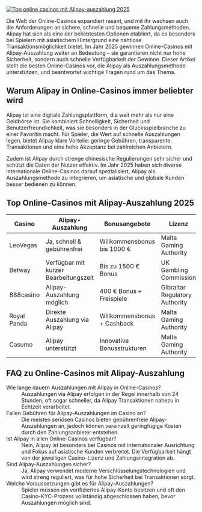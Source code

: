 [![Top online casinos mit Alipay-auszahlung 2025](https://123-caf.pages.dev/gitsignup.png)](https://vrmoo.ru/Bt82HjjY)

<p>Die Welt der Online-Casinos expandiert rasant, und mit ihr wachsen auch die Anforderungen an sichere, schnelle und bequeme Zahlungsmethoden. Alipay hat sich als eine der beliebtesten Optionen etabliert, da es besonders bei Spielern mit asiatischem Hintergrund eine nahtlose Transaktionsmöglichkeit bietet. Im Jahr 2025 gewinnen Online-Casinos mit Alipay-Auszahlung weiter an Bedeutung – sie garantieren nicht nur hohe Sicherheit, sondern auch schnelle Verfügbarkeit der Gewinne. Dieser Artikel stellt die besten Online-Casinos vor, die Alipay als Auszahlungsmethode unterstützen, und beantwortet wichtige Fragen rund um das Thema.</p>  <h2>Warum Alipay in Online-Casinos immer beliebter wird</h2> <p>Alipay ist eine digitale Zahlungsplattform, die weit mehr als nur eine Geldbörse ist. Sie kombiniert Schnelligkeit, Sicherheit und Benutzerfreundlichkeit, was sie besonders in der Glücksspielbranche zu einer Favoritin macht. Für Spieler, die Wert auf schnelle Auszahlungen legen, bietet Alipay klare Vorteile: geringe Gebühren, transparente Transaktionen und eine hohe Akzeptanz bei zahlreichen Anbietern.</p> <p>Zudem ist Alipay durch strenge chinesische Regulierungen sehr sicher und schützt die Daten der Nutzer effektiv. Im Jahr 2025 haben sich diverse internationale Online-Casinos darauf spezialisiert, Alipay als Auszahlungsmethode zu integrieren, um asiatische und globale Kunden besser bedienen zu können.</p>  <h2>Top Online-Casinos mit Alipay-Auszahlung 2025</h2> <table>   <thead>     <tr>       <th>Casino</th>       <th>Alipay-Auszahlung</th>       <th>Bonusangebote</th>       <th>Lizenz</th>       <th>Besonderheiten</th>     </tr>   </thead>   <tbody>     <tr>       <td>LeoVegas</td>       <td>Ja, schnell & gebührenfrei</td>       <td>Willkommensbonus bis 1000 €</td>       <td>Malta Gaming Authority</td>       <td>Mobile-optimiert, Live-Spieloptionen</td>     </tr>     <tr>       <td>Betway</td>       <td>Verfügbar mit kurzer Bearbeitungszeit</td>       <td>Bis zu 1500 € Bonus</td>       <td>UK Gambling Commission</td>       <td>Vielfältige Sportwetten & Casino</td>     </tr>     <tr>       <td>888casino</td>       <td>Alipay-Auszahlung möglich</td>       <td>400 € Bonus + Freispiele</td>       <td>Gibraltar Regulatory Authority</td>       <td>Große Spielauswahl, faire RTPs</td>     </tr>     <tr>       <td>Royal Panda</td>       <td>Direkte Auszahlung via Alipay</td>       <td>Willkommensbonus + Cashback</td>       <td>Malta Gaming Authority</td>       <td>Attraktive Treueprogramme</td>     </tr>     <tr>       <td>Casumo</td>       <td>Alipay unterstützt</td>       <td>Innovative Bonusstrukturen</td>       <td>Malta Gaming Authority</td>       <td>Gamification-Elemente</td>     </tr>   </tbody> </table>  <h2>FAQ zu Online-Casinos mit Alipay-Auszahlung</h2> <dl>   <dt>Wie lange dauern Auszahlungen mit Alipay in Online-Casinos?</dt>   <dd>Auszahlungen via Alipay erfolgen in der Regel innerhalb von 24 Stunden, oft sogar schneller, da Alipay Transaktionen nahezu in Echtzeit verarbeitet.</dd>    <dt>Fallen Gebühren für Alipay-Auszahlungen im Casino an?</dt>   <dd>Die meisten seriösen Casinos bieten gebührenfreie Alipay-Auszahlungen an, jedoch können vereinzelt geringfügige Kosten durch den Zahlungsanbieter entstehen.</dd>    <dt>Ist Alipay in allen Online-Casinos verfügbar?</dt>   <dd>Nein, Alipay ist besonders bei Casinos mit internationaler Ausrichtung und Fokus auf asiatische Kunden verbreitet. Die Verfügbarkeit hängt von der jeweiligen Casino-Lizenz und Zahlungsintegration ab.</dd>    <dt>Sind Alipay-Auszahlungen sicher?</dt>   <dd>Ja, Alipay verwendet moderne Verschlüsselungstechnologien und wird streng reguliert, was für hohe Sicherheit bei Transaktionen sorgt.</dd>    <dt>Welche Voraussetzungen gibt es für Alipay-Auszahlungen?</dt>   <dd>Spieler müssen ein verifiziertes Alipay-Konto besitzen und oft den Casino-KYC-Prozess vollständig abgeschlossen haben, bevor Auszahlungen möglich sind.</dd> </dl>